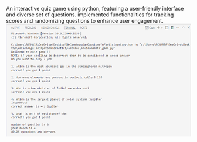 An interactive quiz game using python, featuring a user-friendly interface and diverse set of questions. implemented functionalities for tracking scores and randomizing questions to enhance user engagement.
![alt](https://github.com/Akshata210204/Quiz_Game/blob/main/OUTPUT_example.png)
